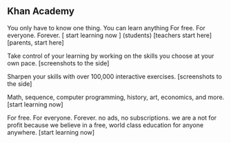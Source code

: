 
## Khan Academy

You only have to know one thing.
You can learn anything
For free. For everyone. Forever.
[ start learning now ] (students)
[teachers start here]
[parents, start here]

Take control of your learning by working on the skills you choose at your own pace.
[screenshots to the side]

Sharpen your skills with over 100,000 interactive exercises.
[screenshots to the side]

Math, sequence, computer programming, history, art, economics, and more.
[start learning now]

For free. For everyone. Forever.
no ads, no subscriptions. we are a not for profit because we believe in a free, world class education for anyone anywhere.
[start learning now]

